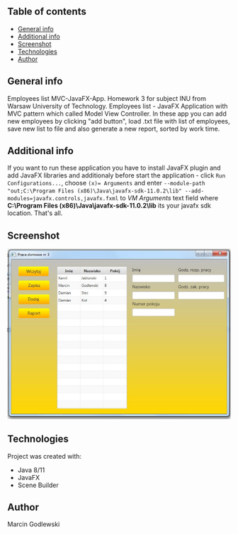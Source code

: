 ## Table of contents
* [General info](#general-info)
* [Additional info](#additional-info)
* [Screenshot](#screenshot)
* [Technologies](#technologies)
* [Author](#author)

## General info
Employees list MVC-JavaFX-App. Homework 3 for subject INU from Warsaw University of Technology. 
Employees list - JavaFX Application with MVC pattern which called Model View Controller. 
In these app you can add new employees by clicking "add button", load .txt file with list of employees, 
save new list to file and also generate a new report, sorted by work time.

## Additional info
If you want to run these application you have to install JavaFX plugin and add JavaFX libraries and 
additionaly before start the application - click `Run Configurations...`, choose `(x)= Arguments` 
and enter `--module-path "out;C:\Program Files (x86)\Java\javafx-sdk-11.0.2\lib" --add-modules=javafx.controls,javafx.fxml` 
to *VM Arguments* text field where **C:\Program Files (x86)\Java\javafx-sdk-11.0.2\lib** its your javafx sdk location. That's all.

## Screenshot
![Screenshot](employeeslist.jpg)

## Technologies
Project was created with:
* Java 8/11
* JavaFX
* Scene Builder

## Author
Marcin Godlewski
